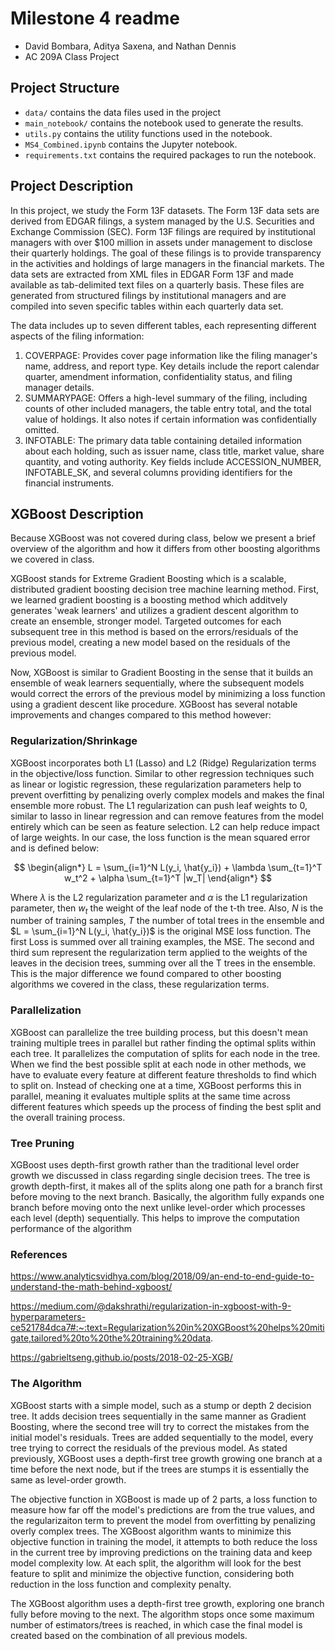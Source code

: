 # Milestone 4 readme

- David Bombara, Aditya Saxena, and Nathan Dennis
- AC 209A Class Project

## Project Structure

- `data/` contains the data files used in the project
- `main_notebook/` contains the notebook used to generate the results.
- `utils.py` contains the utility functions used in the notebook.
- `MS4_Combined.ipynb` contains the Jupyter notebook.
- `requirements.txt` contains the required packages to run the notebook.

## Project Description

In this project, we study the Form 13F datasets. The Form 13F data sets are derived from EDGAR filings, a system managed by the U.S. Securities and Exchange Commission (SEC). Form 13F filings are required by institutional managers with over $100 million in assets under management to disclose their quarterly holdings. The goal of these filings is to provide transparency in the activities and holdings of large managers in the financial markets. The data sets are extracted from XML files in EDGAR Form 13F and made available as tab-delimited text files on a quarterly basis. These files are generated from structured filings by institutional managers and are compiled into seven specific tables within each quarterly data set.

The data includes up to seven different tables, each representing different aspects of the filing information:

1. COVERPAGE: Provides cover page information like the filing manager's name, address, and report type. Key details include the report calendar quarter, amendment information, confidentiality status, and filing manager details.
2. SUMMARYPAGE: Offers a high-level summary of the filing, including counts of other included managers, the table entry total, and the total value of holdings. It also notes if certain information was confidentially omitted.
3. INFOTABLE: The primary data table containing detailed information about each holding, such as issuer name, class title, market value, share quantity, and voting authority. Key fields include ACCESSION_NUMBER, INFOTABLE_SK, and several columns providing identifiers for the financial instruments.

## XGBoost Description

Because XGBoost was not covered during class, below we present a brief overview of the algorithm and how it differs from other boosting algorithms we covered in class.

XGBoost stands for Extreme Gradient Boosting which is a scalable, distributed gradient boosting decision tree machine learning method. First, we learned gradient boosting is a boosting method which additvely generates 'weak learners' and utilizes a gradient descent algorithm to create an ensemble, stronger model. Targeted outcomes for each subsequent tree in this method is based on the errors/residuals of the previous model, creating a new model based on the residuals of the previous model.

Now, XGBoost is similar to Gradient Boosting in the sense that it builds an ensemble of weak learners sequentially, where the subsequent models would correct the errors of the previous model by minimizing a loss function using a gradient descent like procedure. XGBoost has several notable improvements and changes compared to this method however:

### Regularization/Shrinkage

XGBoost incorporates both L1 (Lasso) and L2 (Ridge) Regularization terms in the objective/loss function. Similar to other regression techniques such as linear or logistic regression, these regularization parameters help to prevent overfitting by penalizing overly complex models and makes the final ensemble more robust. The L1 regularization can push leaf weights to 0, similar to lasso in linear regression and can remove features from the model entirely which can be seen as feature selection. L2 can help reduce impact of large weights. In our case, the loss function is the mean squared error and is defined below:

$$
\begin{align*}
L = \sum_{i=1}^N L(y_i, \hat{y_i}) + \lambda \sum_{t=1}^T w_t^2 + \alpha \sum_{t=1}^T |w_T|
\end{align*}
$$

Where $\lambda$ is the L2 regularization parameter and $\alpha$ is the L1 regularization parameter, then $w_t$ the weight of the leaf node of the t-th tree. Also, $N$ is the number of training samples, $T$ the number of total trees in the ensemble and $L = \sum_{i=1}^N L(y_i, \hat{y_i})$ is the original MSE loss function. The first Loss is summed over all training examples, the MSE. The second and third sum represent the regularization term applied to the weights of the leaves in the decision trees, summing over all the T trees in the ensemble. This is the major difference we found compared to other boosting algorithms we covered in the class, these regularization terms.

### Parallelization

XGBoost can parallelize the tree building process, but this doesn't mean training multiple trees in parallel but rather finding the optimal splits within each tree. It parallelizes the computation of splits for each node in the tree. When we find the best possible split at each node in other methods, we have to evaluate every feature at different feature thresholds to find which to split on. Instead of checking one at a time, XGBoost performs this in parallel, meaning it evaluates multiple splits at the same time across different features which speeds up the process of finding the best split and the overall training process.

### Tree Pruning

XGBoost uses depth-first growth rather than the traditional level order growth we discussed in class regarding single decision trees. The tree is growth depth-first, it makes all of the splits along one path for a branch first before moving to the next branch. Basically, the algorithm fully expands one branch before moving onto the next unlike level-order which processes each level (depth) sequentially. This helps to improve the computation performance of the algorithm

### References

https://www.analyticsvidhya.com/blog/2018/09/an-end-to-end-guide-to-understand-the-math-behind-xgboost/

https://medium.com/@dakshrathi/regularization-in-xgboost-with-9-hyperparameters-ce521784dca7#:~:text=Regularization%20in%20XGBoost%20helps%20mitigate,tailored%20to%20the%20training%20data.

https://gabrieltseng.github.io/posts/2018-02-25-XGB/

### The Algorithm

XGBoost starts with a simple model, such as a stump or depth 2 decision tree. It adds decision trees sequentially in the same manner as Gradient Boosting, where the second tree will try to correct the mistakes from the initial model's residuals. Trees are added sequentially to the model, every tree trying to correct the residuals of the previous model. As stated previously, XGBoost uses a depth-first tree growth growing one branch at a time before the next node, but if the trees are stumps it is essentially the same as level-order growth.

The objective function in XGBoost is made up of 2 parts, a loss function to measure how far off the model's predictions are from the true values, and the regularizaiton term to prevent the model from overfitting by penalizing overly complex trees. The XGBoost algorithm wants to minimize this objective function in training the model, it attempts to both reduce the loss in the current tree by improving predictions on the training data and keep model complexity low. At each split, the algorithm will look for the best feature to split and minimize the objective function, considering both reduction in the loss function and complexity penalty.

The XGBoost algorithm uses a depth-first tree growth, exploring one branch fully before moving to the next. The algorithm stops once some maximum number of estimators/trees is reached, in which case the final model is created based on the combination of all previous models.